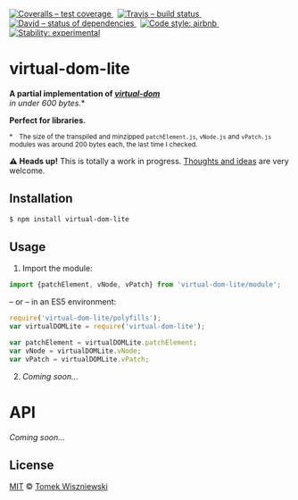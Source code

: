 [![Coveralls – test coverage
](https://img.shields.io/coveralls/tomekwi/virtual-dom-lite.svg?style=flat-square)
](https://coveralls.io/r/tomekwi/virtual-dom-lite)
 [![Travis – build status
](https://img.shields.io/travis/tomekwi/virtual-dom-lite/master.svg?style=flat-square)
](https://travis-ci.org/tomekwi/virtual-dom-lite)
 [![David – status of dependencies
](https://img.shields.io/david/tomekwi/virtual-dom-lite.svg?style=flat-square)
](https://david-dm.org/tomekwi/virtual-dom-lite)
 [![Code style: airbnb
](https://img.shields.io/badge/code%20style-airbnb-blue.svg?style=flat-square)
](https://github.com/airbnb/javascript)
 [![Stability: experimental
](https://img.shields.io/badge/stability-experimental-red.svg?style=flat-square)
](https://nodejs.org/api/documentation.html#documentation_stability_index)




virtual-dom-lite
================

**A partial implementation of [*virtual-dom*][1]**  
**in under 600 bytes*.**

**Perfect for libraries.**

<sup>
  *&emsp;The size of the transpiled and minzipped <code>patchElement.js</code>, <code>vNode.js</code> and <code>vPatch.js</code> modules was around 200 bytes each, the last time I checked.
</sup>

[1]:  https://github.com/Matt-Esch/virtual-dom  "A Virtual DOM and diffing algorithm"




**⚠ Heads up!** This is totally a work in progress. [Thoughts and ideas][] are very welcome.

[Thoughts and ideas]:  https://github.com/tomekwi/virtual-dom-lite/issues




Installation
------------

```sh
$ npm install virtual-dom-lite
```




Usage
-----


1) Import the module:

```js
import {patchElement, vNode, vPatch} from 'virtual-dom-lite/module';
```

– or – in an ES5 environment:

```js
require('virtual-dom-lite/polyfills');
var virtualDOMLite = require('virtual-dom-lite');

var patchElement = virtualDOMLite.patchElement;
var vNode = virtualDOMLite.vNode;
var vPatch = virtualDOMLite.vPatch;
```


2) *Coming soon…*




API
===

*Coming soon…*





License
-------

[MIT][] © [Tomek Wiszniewski][]

[MIT]: ./License.md
[Tomek Wiszniewski]: https://github.com/tomekwi
